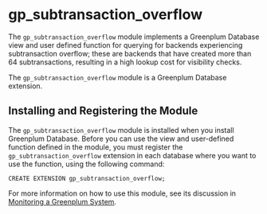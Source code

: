 # gp_subtransaction_overflow

The `gp_subtransaction_overflow` module implements a Greenplum Database view and user defined function for querying for backends experiencing 
subtransaction overflow; these are backends that have created more than 64 subtransactions, resulting in a high lookup cost for visibility checks.

The `gp_subtransaction_overflow` module is a Greenplum Database extension.

## <a id="topic_reg"></a>Installing and Registering the Module 

The `gp_subtransaction_overflow` module is installed when you install Greenplum Database. Before you can use the view and user-defined function defined in the module, you must register the `gp_subtransaction_overflow` extension in each database where you want to use the function, using the following command:

```
CREATE EXTENSION gp_subtransaction_overflow;
```

For more information on how to use this module, see its discussion in [Monitoring a Greenplum System](../../admin_guide/managing/monitor.html#checking-for-and-terminating-overflowed-backends).